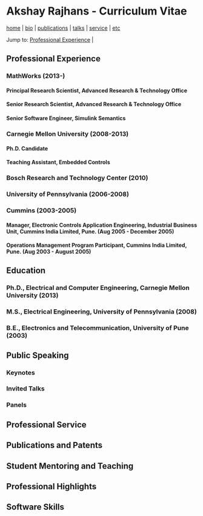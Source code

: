 
# Akshay Rajhans - Curriculum Vitae
[home](index.html) \| [bio](bio.html) \| [publications](publications.html) \| [talks](talks.html) \| [service](service.html) \| [etc](etc.html)


Jump to: [Professional Experience](#professional-experience) \|

## Professional Experience

### MathWorks (2013-)
#### Principal Research Scientist, Advanced Research & Technology Office
#### Senior Research Scientist, Advanced Research & Technology Office
#### Senior Software Engineer, Simulink Semantics
### Carnegie Mellon University (2008-2013)
#### Ph.D. Candidate
#### Teaching Assistant, Embedded Controls
### Bosch Research and Technology Center (2010)
### University of Pennsylvania (2006-2008)
### Cummins (2003-2005)
#### Manager, Electronic Controls Application Engineering, Industrial Business Unit, Cummins India Limited, Pune. (Aug 2005 - December 2005)
#### Operations Management Program Participant, Cummins India Limited, Pune. (Aug 2003 - August 2005)

## Education
### Ph.D., Electrical and Computer Engineering, Carnegie Mellon University (2013)
### M.S., Electrical Engineering, University of Pennsylvania (2008)
### B.E., Electronics and Telecommunication, University of Pune (2003)

## Public Speaking
### Keynotes
### Invited Talks
### Panels

## Professional Service

## Publications and Patents

## Student Mentoring and Teaching

## Professional Highlights

## Software Skills
